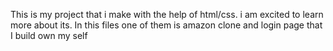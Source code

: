 This is my project that i make with the help of html/css. i am excited to learn more about its. In this files one of them is amazon clone and login page that I build own my self
